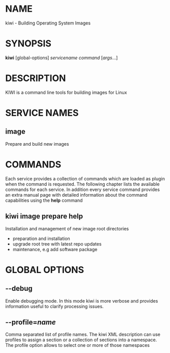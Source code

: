 # NAME

kiwi - Building Operating System Images

# SYNOPSIS

__kiwi__ [global-options] *servicename* *command* [*args*...]

# DESCRIPTION

KIWI is a command line tools for building images for Linux

# SERVICE NAMES

## __image__

Prepare and build new images

# COMMANDS

Each service provides a collection of commands which are loaded as plugin when the command is requested. The following chapter lists the available commands for each service. In addition every service command provides an extra manual page with detailed information about the command capabilities using the __help__ command

## __kiwi__ __image__ __prepare__ help

Installation and management of new image root directories

  * preparation and installation
  * upgrade root tree with latest repo updates
  * maintenance, e.g add software package

# GLOBAL OPTIONS

## __--debug__

Enable debugging mode. In this mode kiwi is more verbose and provides information useful to clarify processing issues.

## --profile=*name*

Comma separated list of profile names. The kiwi XML description can use
profiles to assign a section or a collection of sections into a namespace.
The profile option allows to select one or more of those namespaces
